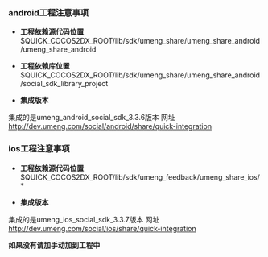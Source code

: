 
### android工程注意事项 ###

* **工程依赖源代码位置**
$QUICK_COCOS2DX_ROOT/lib/sdk/umeng_share/umeng_share_android/umeng_share_android

* **工程依赖库位置**
$QUICK_COCOS2DX_ROOT/lib/sdk/umeng_share/umeng_share_android/social_sdk_library_project

* **集成版本**

集成的是umeng_android_social_sdk_3.3.6版本 网址<http://dev.umeng.com/social/android/share/quick-integration>

### ios工程注意事项 ###

* **工程依赖源代码位置**
$QUICK_COCOS2DX_ROOT/lib/sdk/umeng_feedback/umeng_share_ios/*

* **集成版本**

集成的是umeng_ios_social_sdk_3.3.7版本 网址<http://dev.umeng.com/social/ios/share/quick-integration>

**如果没有请加手动加到工程中**
